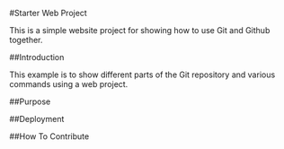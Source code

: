 #Starter Web Project

This is a simple website project for showing how to use Git and Github together.

##Introduction

This example is to show different parts of the Git repository and various commands using a web project.

##Purpose

##Deployment

##How To Contribute